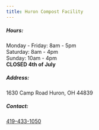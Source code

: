 ```yaml
---
title: Huron Compost Facility
---
```

##### Hours:

Monday - Friday: 8am - 5pm\
Saturday: 8am - 4pm\
Sunday: 10am - 4pm\
**CLOSED 4th of July**

##### Address:

1630 Camp Road Huron, OH 44839

##### Contact:

[419-433-1050](tel:419-433-1050)